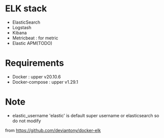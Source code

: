 # ELK stack 
* ElasticSearch
* Logstash
* Kibana
* Metricbeat : for metric
* Elastic APM(TODO)

# Requirements
* Docker : upper v20.10.6
* Docker-compose : upper v1.29.1

# Note
* elastic_username 'elastic' is default super username or elasticsearch so do not modify


from https://github.com/deviantony/docker-elk
